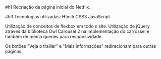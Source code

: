 #h1 Recriação da página inicial do Netflix. 

#h3 Tecnologias utilizadas:
Html5
CSS3
JavaScript

Utilização de conceitos de flexbox em todo o site. Utilização de jQuery atráves da biblioteca Owl Carousel 2 na implementação do carrossel e também de media queries para responsividade.

Os botões "Veja o trailler" e "Mais informações" redirecionam para outras páginas.

